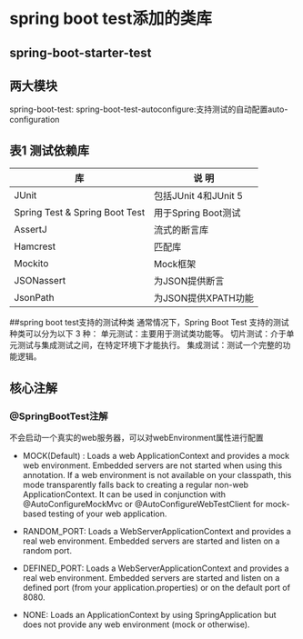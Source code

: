 # spring boot test添加的类库
## spring-boot-starter-test

## 两大模块
spring-boot-test:
spring-boot-test-autoconfigure:支持测试的自动配置auto-configuration
## 表1 测试依赖库
|库|	说  明|
|---|---|
|JUnit|	包括JUnit 4和JUnit 5|
|Spring Test & Spring Boot Test	|用于Spring Boot测试|
|AssertJ	|流式的断言库|
|Hamcrest|	匹配库|
|Mockito|	Mock框架|
|JSONassert|	为JSON提供断言|
|JsonPath|	为JSON提供XPATH功能|

##spring boot test支持的测试种类
通常情况下，Spring Boot Test 支持的测试种类可以分为以下 3 种：
单元测试：主要用于测试类功能等。
切片测试：介于单元测试与集成测试之间，在特定环境下才能执行。
集成测试：测试一个完整的功能逻辑。

## 核心注解
### @SpringBootTest注解
不会启动一个真实的web服务器，可以对webEnvironment属性进行配置
* MOCK(Default) : Loads a web ApplicationContext and provides a mock web environment. Embedded servers are not started when using this annotation. If a web environment is not available on your classpath, this mode transparently falls back to creating a regular non-web ApplicationContext. It can be used in conjunction with @AutoConfigureMockMvc or @AutoConfigureWebTestClient for mock-based testing of your web application.

* RANDOM_PORT: Loads a WebServerApplicationContext and provides a real web environment. Embedded servers are started and listen on a random port.

* DEFINED_PORT: Loads a WebServerApplicationContext and provides a real web environment. Embedded servers are started and listen on a defined port (from your application.properties) or on the default port of 8080.

* NONE: Loads an ApplicationContext by using SpringApplication but does not provide any web environment (mock or otherwise).